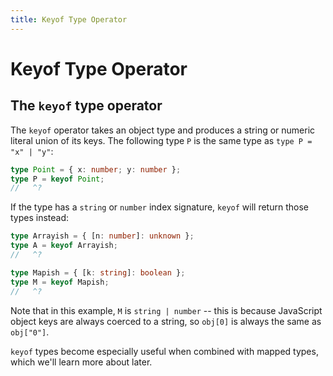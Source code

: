 ```yaml
---
title: Keyof Type Operator
---
```


# Keyof Type Operator

## The `keyof` type operator

The `keyof` operator takes an object type and produces a string or numeric literal union of its keys.
The following type `P` is the same type as `type P = "x" | "y"`:

```ts twoslash
type Point = { x: number; y: number };
type P = keyof Point;
//   ^?
```

If the type has a `string` or `number` index signature, `keyof` will return those types instead:

```ts twoslash
type Arrayish = { [n: number]: unknown };
type A = keyof Arrayish;
//   ^?

type Mapish = { [k: string]: boolean };
type M = keyof Mapish;
//   ^?
```

Note that in this example, `M` is `string | number` -- this is because JavaScript object keys are always coerced to a string, so `obj[0]` is always the same as `obj["0"]`.

`keyof` types become especially useful when combined with mapped types, which we'll learn more about later.
